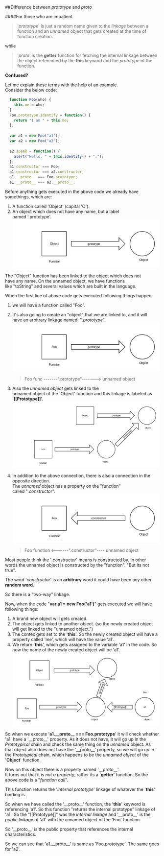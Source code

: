 ##Difference between _prototype_ and _proto_

####For those who are impatient
>'_prototype_' is just a random name given to the _linkage_
>between a function and an _unnamed_ object that gets
>created at the time of function creation.

while
>'_proto_' is the **getter** function for fetching the internal linkage
>between the object referenced by the **this** keyword and the _prototype_
>of the function.

**Confused?**

Let me explain these terms with the help of an example.  
Consider the below code:  
```javascript
  function Foo(who) {
    this.me = who;
  }
  Foo.prototype.identify = function() {
    return "I am " + this.me;
  };

  var a1 = new Foo("a1");
  var a2 = new Foo("a2");

  a2.speak = function() {
    alert("Hello, " + this.identify() + ".");
  };
  a1.constructor === Foo;
  a1.constructor === a2.constructor;
  a1.__proto__ === Foo.prototype;
  a1.__proto__ === a2.__proto__;
```
Before anything gets executed in the above code
we already have somethings, which are:  
1. A function called 'Object' (capital 'O').
2. An object which does not have any name, but a label  
   named '.prototype'.  
  ![View Image](images/object_in_js.png)

The "Object" function has been linked to the object which does not  
have any name. On the unnamed object, we have functions  
like "toString" and several values which are built in the language.

When the first line of above code gets executed following things happen:  
1. we will have a function called "Foo".
2. It's also going to create an "object" that we are linked to, and it will  
   have an arbitrary linkage named: "_.prototype_".  
   ![View Image](images/object_in_js_foo.png)  
   >Foo func -------".prototype"-------> unnamed object

3. Also the _unnamed object_ gets linked to the  
   unnamed object of the 'Object' function and this
   linkage is labeled as '__[[Prototype]]__'.  
   ![Veiw Image](images/object_in_js_Object.png)
4. In addition to the above connection, there is
   also a connection in the opposite direction.  
   The _unnamed_ object has a property on the "function"  
   called "_.constructor_".  
   ![View Image](images/object_in_js_const.png)  
   >Foo function <------".constructor"---- unnamed object

Most people think the '_.constructor_' means is
constructed by. In other words the unnamed object 
is constructed by the "function".
"But its not true".

The word '_constructor_' is an __arbitrary__ word
it could have been any other __random word__.

So there is a "two-way" linkage.  

Now, when the code "**var a1 = new Foo('a1')**" gets executed
we will have following things:  
1. A brand new object will gets created.
2. The object gets linked to another object.
   (so the newly created object will get linked to the "unnamed object.")
3. The contex gets set to the '**this**'. So the newly
   created object will have a property called 'me',
   which will have the value 'a1'.
4. We return '**this**', which gets assigned to the variable 'a1' in 
   the code. So now the name of the newly created object will 
   be 'a1'. 
   ![View Image](images/object_in_js_new.png)

So when we execute '**a1.\_\_proto\_\_ === Foo.prototype**' 
it will check whether 'a1' have a '\_\_proto\_\_' property.
As it does not have, it will go up in the _Prototypical_
chain and check the same thing on the _unnamed_ object.
As that object also does not have the '\_\_proto\_\_'
property, so we will go _up_ in the _Prototypical_ chain,
which happens to be the _unnamed object_ of the 
'__Object__' function.

Now on this object there is a property named '\_\_proto\_\_'.  
It turns out that it is _not a property_, rather its
a '__getter__' function. So the above code is a 
"_function call_".

This function returns the '_internal prototype_' linkage
of whatever the '**this**' binding is.

So when we have called the '\_\_proto\_\_' function, the 
'**this**' keyword is referencing 'a1'.
So this function "returns the internal prototype" linkage
of 'a1'.
So the "[[Prototype]]" was the _internal linkage_ and '\_\_proto\_\_'
is the _public linkage_ of 'a1' with the unnamed object
of the 'Foo' function.

So '\_\_proto\_\_' is the public property that references
the internal characteristics.

So we can see that 'a1.\_\_proto\_\_' is same as 
'Foo.prototype'.
The same goes for 'a2'.

